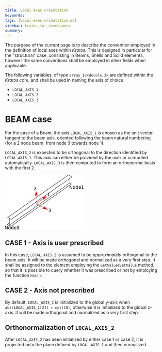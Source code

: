```yaml
---
title: Local axes orientation
keywords: 
tags: [Local-axes-orientation.md]
sidebar: kratos_for_developers
summary: 
---
```


The purpose of the current page is to describe the convention employed in the definition of local axes within _Kratos_.
This is designed in particular for the "structural" case, consisting in Beams, Shells and Solid elements, however the same conventions shall be employed in other fields when applicable.

The following variables, of type `array_1d<double,3>` are defined within the _Kratos_ core, and shall be used in naming the axis of choice.

* `LOCAL_AXIS_1`
* `LOCAL_AXIS_2`
* `LOCAL_AXIS_3`

# BEAM case

For the case of a Beam, the axis `LOCAL_AXIS_1` is chosen as the unit vector tangent to the beam axis, oriented following the beam natural numbering (for a 2 node beam, from node 0 towards node 1).

`LOCAL_AXIS_2` is expected to be orthogonal to the direction identified by `LOCAL_AXIS_1`. This axis can either be provided by the user or computed automatically. `LOCAL_AXIS_3` is then computed to form an orthonormal basis with the first 2.

![](https://raw.githubusercontent.com/KratosMultiphysics/Documentation/master/Wiki_files/Local_axes_orientation/local_axis_convention.png)

## CASE 1 - Axis is user prescribed

In this case, `LOCAL_AXIS_2` is assumed to be _approximately_ orthogonal to the beam axis. It will be made orthogonal and normalized as a very first step.
It shall be assigned to the element employing the `GetValue`/`SetValue` method, so that it is possible to query whether it was prescribed or not by employing the function `Has()`.

## CASE 2 - Axis not prescribed 

By default, `LOCAL_AXIS_2` is initialized to the global y-axis when `abs(LOCAL_AXIS_1[2]) > cos(10)`, otherwise it is initialized to the global z-axis. It will be made orthogonal and normalized as a very first step.
 
## Orthonormalization of `LOCAL_AXIS_2`

After `LOCAL_AXIS_2` has been initialized by either case 1 or case 2, it is projected onto the plane defined by `LOCAL_AXIS_1` and then normalized.

